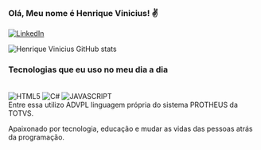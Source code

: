 ### Olá, Meu nome é Henrique Vinicius! ✌️

[![LinkedIn](https://img.shields.io/badge/LinkedIn-0077B5?style=for-the-badge&logo=linkedin&logoColor=white)](https://www.linkedin.com/in/henrique-vinicius-b89565b2/)

![Henrique Vinicius GitHub stats](https://github-readme-stats.vercel.app/api?username=Henrique625&show_icons=true&theme=dracula)


### Tecnologias que eu uso no meu dia a dia

<div style="display : inline_block"><br/>
 <img align= "center" alt="HTML5" src="https://img.shields.io/badge/HTML5-E34F26?style=for-the-badge&logo=html5&logoColor=white">
 <img align= "center" alt="C#" src="https://img.shields.io/badge/C%23-239120?style=for-the-badge&logo=c-sharp&logoColor=white">
 <img align= "center" alt="JAVASCRIPT" src="https://img.shields.io/badge/JavaScript-F7DF1E?style=for-the-badge&logo=javascript&logoColor=black">
 </div>
 Entre essa utilizo ADVPL linguagem própria do sistema PROTHEUS da TOTVS.<br/>
 
 Apaixonado por tecnologia, educação e mudar as vidas das pessoas atrás da programação.
